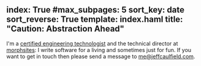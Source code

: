 index: True
#max_subpages: 5
sort_key: date
sort_reverse: True
template: index.haml
title: "Caution: Abstraction Ahead"
---

I'm a [certified engineering technologist](http://www.aset.ab.ca/Become-a-Member/Professional-Pathway/Designation-Requirements/Become-a-Member/C-E-T.aspx) and the technical director at [morphsites](http://www.morphsites.com/): I write software for a living and sometimes just for fun. If you want to get in touch then please send a message to [me@jeffcaulfield.com](mailto:me@jeffcaulfield.com).
